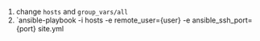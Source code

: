 
1. change `hosts` and `group_vars/all`
2. `ansible-playbook -i hosts -e remote_user={user} -e ansible_ssh_port={port} site.yml
